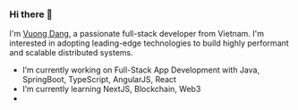 ### Hi there 👋

I'm [Vuong Dang](https://vuongdang.dev), a passionate full-stack developer from Vietnam. I'm interested in adopting leading-edge technologies to build highly performant and scalable distributed systems.

- I’m currently working on Full-Stack App Development with Java, SpringBoot, TypeScript, AngularJS, React
- I’m currently learning NextJS, Blockchain, Web3
- 

